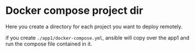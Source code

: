 # Docker compose project dir

Here you create a directory for each project you want to deploy remotely.

if you create `./app1/docker-compose.yml`, ansible will copy over the app1 and run the compose file contained in it.
